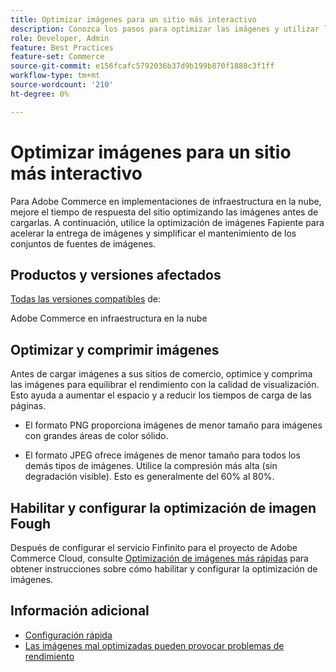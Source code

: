 ```yaml
---
title: Optimizar imágenes para un sitio más interactivo
description: Conozca los pasos para optimizar las imágenes y utilizar la optimización de imágenes Fough para optimizar el tiempo de respuesta en sus sitios de Adobe Commerce.
role: Developer, Admin
feature: Best Practices
feature-set: Commerce
source-git-commit: e156fcafc5792036b37d9b199b870f1888c3f1ff
workflow-type: tm+mt
source-wordcount: '210'
ht-degree: 0%

---
```



# Optimizar imágenes para un sitio más interactivo

Para Adobe Commerce en implementaciones de infraestructura en la nube, mejore el tiempo de respuesta del sitio optimizando las imágenes antes de cargarlas. A continuación, utilice la optimización de imágenes Fapiente para acelerar la entrega de imágenes y simplificar el mantenimiento de los conjuntos de fuentes de imágenes.

## Productos y versiones afectados

[Todas las versiones compatibles](../../../release/versions.md) de:

Adobe Commerce en infraestructura en la nube


## Optimizar y comprimir imágenes

Antes de cargar imágenes a sus sitios de comercio, optimice y comprima las imágenes para equilibrar el rendimiento con la calidad de visualización. Esto ayuda a aumentar el espacio y a reducir los tiempos de carga de las páginas.

- El formato PNG proporciona imágenes de menor tamaño para imágenes con grandes áreas de color sólido.

- El formato JPEG ofrece imágenes de menor tamaño para todos los demás tipos de imágenes. Utilice la compresión más alta (sin degradación visible). Esto es generalmente del 60% al 80%.

## Habilitar y configurar la optimización de imagen Fough

Después de configurar el servicio Finfinito para el proyecto de Adobe Commerce Cloud, consulte [Optimización de imágenes más rápidas](https://devdocs.magento.com/cloud/cdn/fastly-image-optimization.html) para obtener instrucciones sobre cómo habilitar y configurar la optimización de imágenes.

## Información adicional

- [Configuración rápida](https://devdocs.magento.com/cloud/cdn/configure-fastly.html)
- [Las imágenes mal optimizadas pueden provocar problemas de rendimiento](https://experienceleague.adobe.com/docs/commerce-knowledge-base/kb/troubleshooting/miscellaneous/file-storage-low-specific-page-loads-are-slow.html)
